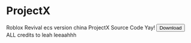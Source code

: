 # ProjectX
Roblox Revival  ecs version china ProjectX Source Code Yay!
<button onclick="window.location.href='https://files.oscarhook.lol/projectx.zip'">Download</button>
ALL credits to leah leeaahhh
